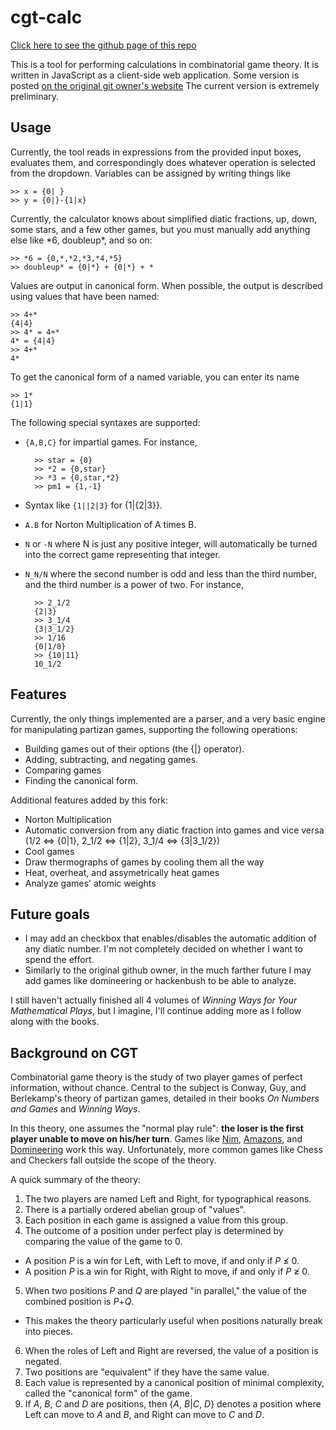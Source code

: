 # cgt-calc

[Click here to see the github page of this repo](https://nickthecoder1.github.io/cgt-calc/)

This is a tool for performing calculations in combinatorial game
theory.  It is written in JavaScript as a client-side web application.
Some version is posted
[on the original git owner's website](https://math.berkeley.edu/~willij/calc/calculator.html)
The current version is extremely preliminary.

## Usage
Currently, the tool reads in expressions from the provided input boxes, evaluates
them, and correspondingly does whatever operation is selected from the dropdown. 
Variables can be assigned by writing things like

    >> x = {0| }
    >> y = {0|}-{1|x}

Currently, the calculator knows about simplified diatic fractions, up, down, some stars, and a few other games,
but you must manually add anything else like \*6, doubleup\*, and so on:

    >> *6 = {0,*,*2,*3,*4,*5}
    >> doubleup* = {0|*} + {0|*} + *

Values are output in canonical form.  When possible, the output is
described using values that have been named:

    >> 4+*
    {4|4}
    >> 4* = 4+*
    4* = {4|4}
    >> 4+*
    4*
    
To get the canonical form of a named variable, you can enter its name

    >> 1*
    {1|1}


The following special syntaxes are supported:

* `{A,B,C}` for impartial games.  For instance,

        >> star = {0}
        >> *2 = {0,star}
        >> *3 = {0,star,*2}
        >> pm1 = {1,-1}

* Syntax like `{1||2|3}` for {1|{2|3}}.
* `A.B` for Norton Multiplication of A times B.
* `N` or `-N` where N is just any positive integer, will automatically be turned into the correct game representing that integer.
* `N_N/N` where the second number is odd and less than the third number, and the third number is a power of two. For instance,

        >> 2_1/2
        {2|3}
        >> 3_1/4
        {3|3_1/2}
        >> 1/16
        {0|1/8}
        >> {10|11}
        10_1/2

## Features
Currently, the only things implemented are a parser, and a very basic
engine for manipulating partizan games, supporting the following
operations:

* Building games out of their options (the {|} operator).
* Adding, subtracting, and negating games.
* Comparing games
* Finding the canonical form.

Additional features added by this fork:

* Norton Multiplication
* Automatic conversion from any diatic fraction into games and vice versa (1/2 <=> {0|1}, 2_1/2 <=> {1|2}, 3_1/4 <=> {3|3_1/2})
* Cool games
* Draw thermographs of games by cooling them all the way
* Heat, overheat, and assymetrically heat games
* Analyze games' atomic weights

## Future goals

* I may add an checkbox that enables/disables the automatic addition of any diatic number. I'm not completely decided on whether I want to spend the effort.
* Similarly to the original github owner, in the much farther future I may add games like domineering or hackenbush to be able to analyze.

I still haven't actually finished all 4 volumes of _Winning Ways for Your Mathematical Plays_, but I imagine, I'll continue adding more as I follow along with the books.


## Background on CGT
Combinatorial game theory is the study of two player games of perfect
information, without chance.  Central to the subject is Conway,
Guy, and Berlekamp's theory of partizan games, detailed in their books
_On Numbers and Games_ and _Winning Ways_.

In this theory, one assumes the "normal play rule": __the loser is the
first player unable to move on his/her turn__.  Games like
[Nim](https://en.wikipedia.org/wiki/Nim),
[Amazons](https://en.wikipedia.org/wiki/Game_of_the_Amazons), and
[Domineering](https://en.wikipedia.org/wiki/Domineering) work this
way.  Unfortunately, more common games like Chess and Checkers fall
outside the scope of the theory.

A quick summary of the theory:

1. The two players are named Left and Right, for typographical reasons.
2. There is a partially ordered abelian group of "values".
3. Each position in each game is assigned a value from this group.
4. The outcome of a position under perfect play is determined by
comparing the value of the game to 0.
  * A position *P* is a win for Left,
with Left to move, if and only if *P* &#8816; 0.
  * A position *P* is a win for Right,
with Right to move, if and only if *P* &#8817; 0.
5. When two positions *P* and *Q* are played "in parallel," the value
of the combined position is *P*+*Q*.
  * This makes the theory particularly useful when positions naturally
    break into pieces.
6. When the roles of Left and Right are reversed, the value of a position
is negated.
7. Two positions are "equivalent" if they have the same value.
8. Each value is represented by a canonical position of minimal complexity,
   called the "canonical form" of the game.
9. If *A*, *B*, *C* and *D* are positions, then {*A*, *B*|*C*, *D*}
denotes a position where Left can move to *A* and *B*, and Right can
move to *C* and *D*.




